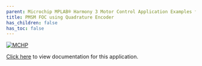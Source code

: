 ```yaml
---
parent: Microchip MPLAB® Harmony 3 Motor Control Application Examples for SAM E7x/S7x/V7x family
title: PMSM FOC using Quadrature Encoder
has_children: false
has_toc: false
---
```


[![MCHP](https://www.microchip.com/ResourcePackages/Microchip/assets/dist/images/logo.png)](https://www.microchip.com)

[Click here](https://onlinedocs.microchip.com/v2/keyword-lookup?keyword=MC_APPS_SAM_E7X_S7X_V7X_PMSM_FOC_QUADRATURE_ENCODER&redirect=true) to view documentation for this application.
